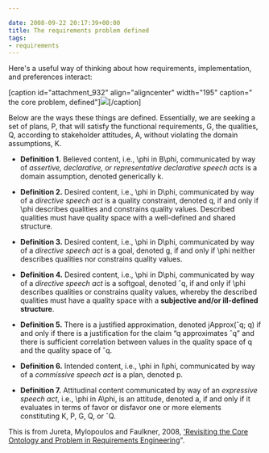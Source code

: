 ```yaml
---

date: 2008-09-22 20:17:39+00:00
title: The requirements problem defined
tags:
- requirements
---
```


Here's a useful way of thinking about how requirements, implementation, and preferences interact:

[caption id="attachment_932" align="aligncenter" width="195" caption="    the core problem, defined"][![](http://fink08.files.wordpress.com/2009/12/jureta-def.png)](http://fink08.files.wordpress.com/2009/12/jureta-def.png)[/caption]

Below are the ways these things are defined. Essentially, we are seeking a set of plans, P, that will satisfy the functional requirements, G, the qualities, Q, according to stakeholder attitudes, A, without violating the domain assumptions, K.






	
  * **Definition 1.** Believed content, i.e., \phi in B\phi, communicated by way of _assertive, declarative, or representative declarative speech acts_ is a domain assumption, denoted generically k.

	
  * **Definition 2.** Desired content, i.e., \phi  in D\phi, communicated by way of a _directive speech act_ is a quality constraint, denoted q, if and only if \phi describes qualities and constrains quality values. Described qualities must have quality space with a well-defined and shared structure.

	
  * **Definition 3.** Desired content, i.e., \phi  in D\phi, communicated by way of a _directive speech act_ is a goal, denoted g, if and only if \phi neither describes qualities nor constrains quality values.

	
  * **Definition 4.** Desired content, i.e., \phi  in D\phi, communicated by way of a _directive speech act_ is a softgoal, denoted ˆq, if and only if \phi describes qualities or constrains quality values, whereby the described qualities must have a quality space with a **subjective and/or ill-defined structure**.

	
  * **Definition 5.** There is a justified approximation, denoted jApprox(ˆq; q) if and only if there is a justification for the claim “q approximates ˆq” and there is sufficient correlation between values in the quality space of q and the quality space of ˆq.

	
  * **Definition 6.** Intended content, i.e., \phi in I\phi, communicated by way of a _commissive speech act_ is a plan, denoted p.

	
  * **Definition 7.** Attitudinal content communicated by way of an _expressive speech act_, i.e., \phi in A\phi, is an attitude, denoted a, if and only if it evaluates in terms of favor or disfavor one or more elements constituting K, P, G, Q, or ˆQ.


This is from Jureta, Mylopoulos and Faulkner, 2008, ['Revisiting the Core Ontology and Problem in Requirements Engineering](http://www.bibsonomy.org/bibtex/2971c9eea4bab0cff18d5f00d3e6510a8/neilernst)".


